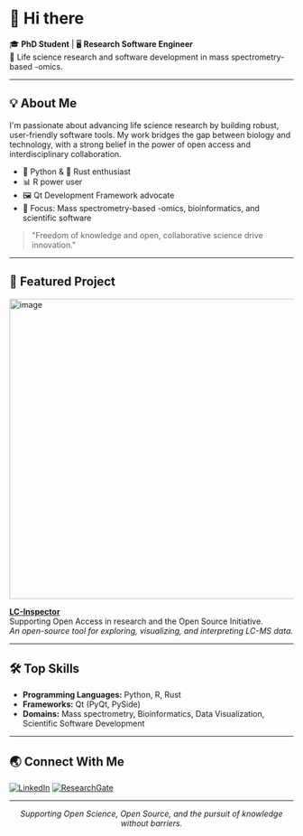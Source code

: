 # 👋 Hi there

🎓 **PhD Student** | 🖥️ **Research Software Engineer**  
🔬 Life science research and software development in mass spectrometry-based -omics.

---

## 💡 About Me

I'm passionate about advancing life science research by building robust, user-friendly software tools. My work bridges the gap between biology and technology, with a strong belief in the power of open access and interdisciplinary collaboration.

- 🐍 Python & 🦀 Rust enthusiast
- 📊 R power user
- 🖼️ Qt Development Framework advocate
- 🧬 Focus: Mass spectrometry-based -omics, bioinformatics, and scientific software

> "Freedom of knowledge and open, collaborative science drive innovation."

---

## 🚀 Featured Project

<img width="6302" height="532" alt="image" src="https://github.com/user-attachments/assets/959cbc73-1b21-4ce6-94b6-989f005ab4c4" />

**[LC-Inspector](https://github.com/MateuszFido/LC-Inspector)**  
Supporting Open Access in research and the Open Source Initiative.  
*An open-source tool for exploring, visualizing, and interpreting LC-MS data.*

---

## 🛠️ Top Skills

- **Programming Languages:** Python, R, Rust
- **Frameworks:** Qt (PyQt, PySide)
- **Domains:** Mass spectrometry, Bioinformatics, Data Visualization, Scientific Software Development

---

## 🌏 Connect With Me

[![LinkedIn](https://img.shields.io/badge/-Mateusz%20Fido-blue?style=flat&logo=Linkedin&logoColor=white)](https://www.linkedin.com/in/mateusz-fido-7b396b24b/)
[![ResearchGate](https://img.shields.io/badge/-ResearchGate-00CCBB?style=flat&logo=ResearchGate&logoColor=white)](https://www.researchgate.net/profile/Mateusz-Fido)

---

<p align="center">
  <i>Supporting Open Science, Open Source, and the pursuit of knowledge without barriers.</i>
</p>
